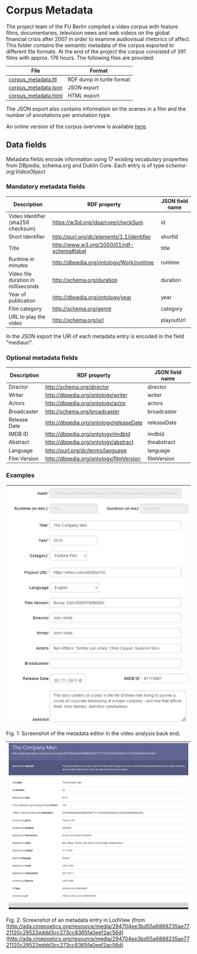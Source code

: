 # Corpus Metadata

The project team of the FU Berlin compiled a video corpus with feature films, documentaries, television news and web videos on the global financial crisis after 2007 in order to examine audiovisual rhetorics of affect. This folder contains the semantic metadata of the corpus exported to different file formats. At the end of the project the corpus consisted of 391 films with approx. 176 hours. The following files are provided:

| File | Format |
| ----------- | ----------- |
| [corpus_metadata.ttl](corpus_metadata.ttl) | RDF dump in turtle format |
| [corpus_metadata.json](corpus_metadata.json) | JSON export |
| [corpus_metadata.html](corpus_metadata.html) | HTML export |

The JSON export also contains information on the scenes in a film and the number of annotations per annotation type.

An online version of the corpus overview is available [here](https://ada.cinepoetics.org/corpus/).

## Data fields

Metadata fields encode information using 17 existing vocabulary properties from DBpedia, schema.org and Dublin Core. Each entry is of type *schema-org:VideoObject* 

### Mandatory metadata fields

| Description | RDF property | JSON field name | 
| ----------- | ----------- | ----------- |
| Video Identifier (sha256 checksum) | https://w3id.org/idsa/core/checkSum | id |
| Short Identifier | http://purl.org/dc/elements/1.1/identifier | shortId |
| Title | http://www.w3.org/2000/01/rdf-schema#label | title |
| Runtime in minutes | http://dbpedia.org/ontology/Work/runtime | runtime |
| Video file duration in milliseconds | http://schema.org/duration | duration |
| Year of publication | http://dbpedia.org/ontology/year | year |
| Film category | http://schema.org/genre | category |
| URL to play the video | http://schema.org/url | playoutUrl |

In the JSON export the URI of each metadata entry is encoded in the field "mediauri". 

### Optional metadata fields

| Description | RDF property | JSON field name | 
| ----------- | ----------- | ----------- |
| Director | http://schema.org/director | director |
| Writer | http://dbpedia.org/ontology/writer | writer |
| Actors | http://dbpedia.org/ontology/actor | actors |
| Broadcaster | http://schema.org/broadcaster | broadcaster |
| Release Date | http://dbpedia.org/ontology/releaseDate | releaseDate |
| IMDB ID | http://dbpedia.org/ontology/imdbId | imdbId |
| Abstract | http://dbpedia.org/ontology/abstract | theabstract |
| Language | http://purl.org/dc/terms/language | language |
| Film Version | http://dbpedia.org/ontology/filmVersion | filmVersion |

### Examples

|[![Metadata Editor Screenshot](metadata_entry.png "Metadata Editor Screenshot")](metadata_entry.png)|
| ------ |
Fig. 1: Screenshot of the metadata editor in the video analysis back end.

|[![Metadata Editor Screenshot](metadata_lodview.png "Metadata Editor Screenshot")](metadata_entry.png)|
| ------ |
Fig. 2: Screenshot of an metadata entry in LodView (from [http://ada.cinepoetics.org/resource/media/294704ee3bd55a6888235ae7721120c29522eddd3cc273cc8365fa0eef2ac56d](http://ada.cinepoetics.org/resource/media/294704ee3bd55a6888235ae7721120c29522eddd3cc273cc8365fa0eef2ac56d)
